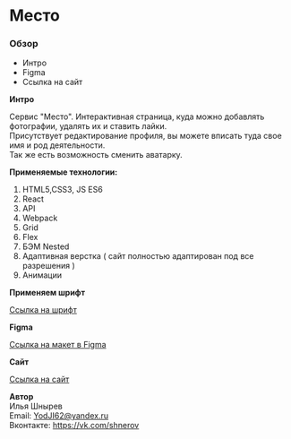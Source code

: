 # Место 

### Обзор
* Интро
* Figma
* Ссылка на сайт

**Интро**
 
 Сервис "Место". Интерактивная страница, куда можно добавлять фотографии, удалять их и ставить лайки.  
 Присутствует редактирование профиля, вы можете вписать туда свое имя и род деятельности.  
 Так же есть возможность сменить аватарку.

**Применяемые технологии:**
1) HTML5,CSS3, JS ES6
2) React
3) API
4) Webpack
5) Grid
6) Flex
7) БЭМ Nested
8) Адаптивная верстка ( сайт полностью адаптирован под все разрешения )
9) Анимации
 
**Применяем шрифт**  

[Ссылка на шрифт](https://rsms.me/inter/)  

**Figma**

[Ссылка на макет в Figma](https://www.figma.com/file/StZjf8HnoeLdiXS7dYrLAh/JavaScript.-Sprint-4?node-id=3%3A186)

**Cайт**
 
[Ссылка на сайт](https://yodji27.github.io/mesto-react/)
 
**Автор**  
Илья Шнырев  
Email: YodJI62@yandex.ru  
Вконтакте: https://vk.com/shnerov  
